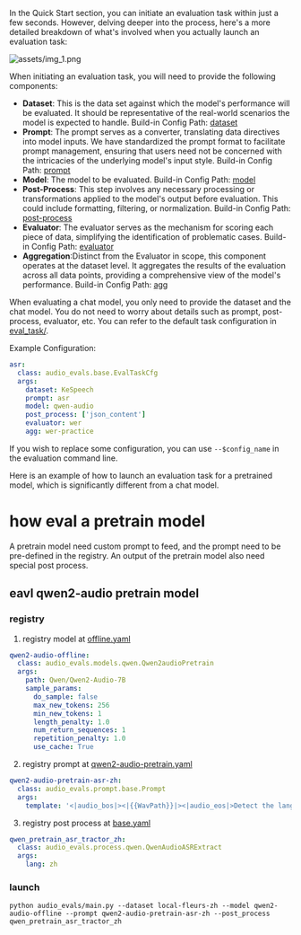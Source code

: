 In the Quick Start section, you can initiate an evaluation task within just a few seconds. However, delving deeper into the process, here's a more detailed breakdown of what's involved when you actually launch an evaluation task:

![assets/img_1.png](../assets/img_1.png)

When initiating an evaluation task, you will need to provide the following components:
- **Dataset**: This is the data set against which the model's performance will be evaluated. It should be representative of the real-world scenarios the model is expected to handle. Build-in Config Path:  [dataset](../registry/dataset)
- **Prompt**: The prompt serves as a converter, translating data directives into model inputs. 
 We have standardized the prompt format to facilitate prompt management, ensuring that users need not be concerned with the intricacies of the underlying model's input style. Build-in Config Path: [prompt](../registry/prompt)
- **Model**: The model to be evaluated. Build-in Config Path: [model](../registry/model)
- **Post-Process**: This step involves any necessary processing or transformations applied to the model's output before evaluation. This could include formatting, filtering, or normalization. Build-in Config Path: [post-process](../registry/process)
- **Evaluator**: The evaluator serves as the mechanism for scoring each piece of data, simplifying the identification of problematic cases. Build-in Config Path: [evaluator](../registry/evaluator)
- **Aggregation**:Distinct from the Evaluator in scope, this component operates at the dataset level. It aggregates the results of the evaluation across all data points, providing a comprehensive view of the model's performance. Build-in Config Path: [agg](../registry/agg)


When evaluating a chat model, you only need to provide the dataset and the chat model. 
You do not need to worry about details such as prompt, post-process, 
evaluator, etc. You can refer to the default task configuration in [eval_task/](../registry/eval_task).

Example Configuration:
```yaml
asr:
  class: audio_evals.base.EvalTaskCfg
  args:
    dataset: KeSpeech
    prompt: asr
    model: qwen-audio
    post_process: ['json_content']
    evaluator: wer
    agg: wer-practice
```

If you wish to replace some configuration, you can use `--$config_name` in the evaluation command line.

Here is an example of how to launch an evaluation task for a pretrained model, which is significantly different from a chat model.
# how eval a pretrain model

A pretrain model need custom prompt to feed, and the prompt need to be pre-defined in the registry.
An output of the pretrain model also need special post process.

## eavl qwen2-audio pretrain model

### registry 
1. registry model at [offline.yaml](../registry/model/offline.yaml)
```yaml
qwen2-audio-offline:
  class: audio_evals.models.qwen.Qwen2audioPretrain
  args:
    path: Qwen/Qwen2-Audio-7B
    sample_params:
      do_sample: false
      max_new_tokens: 256
      min_new_tokens: 1
      length_penalty: 1.0
      num_return_sequences: 1
      repetition_penalty: 1.0
      use_cache: True
```
2. registry prompt at [qwen2-audio-pretrain.yaml](../registry/prompt/qwen2-audio-pretrain.yaml)

```yaml
qwen2-audio-pretrain-asr-zh:
  class: audio_evals.prompt.base.Prompt
  args:
    template: '<|audio_bos|><|{{WavPath}}|><|audio_eos|>Detect the language and recognize the speech: <|zh|>'

```

3. registry post process at [base.yaml](../registry/process/base.yaml)

```yaml
qwen_pretrain_asr_tractor_zh:
  class: audio_evals.process.qwen.QwenAudioASRExtract
  args:
    lang: zh
```

### launch  
```shell
python audio_evals/main.py --dataset local-fleurs-zh --model qwen2-audio-offline --prompt qwen2-audio-pretrain-asr-zh --post_process qwen_pretrain_asr_tractor_zh
```
